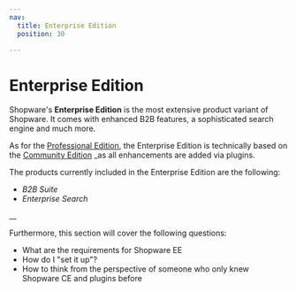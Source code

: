 ```yaml
---
nav:
  title: Enterprise Edition
  position: 30

---
```


# Enterprise Edition

Shopware's **Enterprise Edition** is the most extensive product variant of Shopware. It comes with enhanced B2B features, a sophisticated search engine and much more.

As for the [Professional Edition](../professional-edition), the Enterprise Edition is technically based on the [Community Edition](../community-edition) \_as all enhancements are added via plugins.

The products currently included in the Enterprise Edition are the following:

* _B2B Suite_
* _Enterprise Search_

\_\_

Furthermore, this section will cover the following questions:

* What are the requirements for Shopware EE
* How do I "set it up"?
* How to think from the perspective of someone who only knew Shopware CE and plugins before
